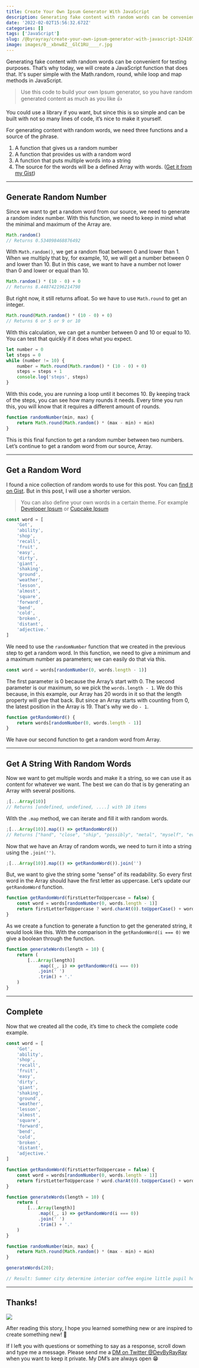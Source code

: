```yaml
---
title: Create Your Own Ipsum Generator With JavaScript
description: Generating fake content with random words can be convenient for testing purposes. That’s why today, we will create a JavaScript function that does that. It's super simple with the Math.random, round, while loop and map methods in JavaScript.
date: '2022-02-02T15:56:32.672Z'
categories: []
tags: ['JavaScript']
slug: /@byrayray/create-your-own-ipsum-generator-with-javascript-3241077570e2
image: images/0__xbnw8Z__GlC1RU____r.jpg
---
```


Generating fake content with random words can be convenient for testing purposes. That’s why today, we will create a JavaScript function that does that. It's super simple with the Math.random, round, while loop and map methods in JavaScript.

> Use this code to build your own Ipsum generator, so you have random generated content as much as you like 👍

You could use a library if you want, but since this is so simple and can be built with not so many lines of code, it’s nice to make it yourself.

For generating content with random words, we need three functions and a source of the phrase.

1.  A function that gives us a random number
2.  A function that provides us with a random word
3.  A function that puts multiple words into a string
4.  The source for the words will be a defined Array with words. ([Get it from my Gist](https://gist.github.com/devbyray/8dbac8a32c7c87f659d9b34137e25ba0))

---

## Generate Random Number

Since we want to get a random word from our source, we need to generate a random index number. With this function, we need to keep in mind what the minimal and maximum of the Array are.

```js
Math.random()
// Returns 0.534098468876492
```

With `Math.random()`, we get a random float between 0 and lower than 1. When we multiply that by, for example, 10, we will get a number between 0 and lower than 10. But in this case, we want to have a number not lower than 0 and lower or equal than 10.

```js
Math.random() * (10 - 0) + 0
// Returns 8.448742196214798
```

But right now, it still returns afloat. So we have to use `Math.round` to get an integer.

```js
Math.round(Math.random() * (10 - 0) + 0)
// Returns 6 or 5 or 9 or 10
```

With this calculation, we can get a number between 0 and 10 or equal to 10. You can test that quickly if it does what you expect.

```js
let number = 0
let steps = 0
while (number != 10) {
	number = Math.round(Math.random() * (10 - 0) + 0)
	steps = steps + 1
	console.log('steps', steps)
}
```

With this code, you are running a loop until it becomes 10. By keeping track of the steps, you can see how many rounds it needs. Every time you run this, you will know that it requires a different amount of rounds.

```js
function randomNumber(min, max) {
	return Math.round(Math.random() * (max - min) + min)
}
```

This is this final function to get a random number between two numbers. Let’s continue to get a random word from our source, Array.

---

## Get a Random Word

I found a nice collection of random words to use for this post. You can [find it on Gist](https://gist.github.com/devbyray/8dbac8a32c7c87f659d9b34137e25ba0). But in this post, I will use a shorter version.

> You can also define your own words in a certain theme. For example [Developer Ipsum](https://developer-ipsum.netlify.app/) or [Cupcake Ipsum](http://www.cupcakeipsum.com/)

```js
const word = [
	'Got',
	'ability',
	'shop',
	'recall',
	'fruit',
	'easy',
	'dirty',
	'giant',
	'shaking',
	'ground',
	'weather',
	'lesson',
	'almost',
	'square',
	'forward',
	'bend',
	'cold',
	'broken',
	'distant',
	'adjective.'
]
```

We need to use the `randomNumber` function that we created in the previous step to get a random word. In this function, we need to give a minimum and a maximum number as parameters; we can easily do that via this.

```js
const word = words[randomNumber(0, words.length - 1)]
```

The first parameter is 0 because the Array’s start with 0. The second parameter is our maximum, so we pick the `words.length - 1`. We do this because, in this example, our Array has 20 words in it so that the length property will give that back. But since an Array starts with counting from 0, the latest position in the Array is 19. That's why we do `- 1`.

```js
function getRandomWord() {
	return words[randomNumber(0, words.length - 1)]
}
```

We have our second function to get a random word from Array.

---

## Get A String With Random Words

Now we want to get multiple words and make it a string, so we can use it as content for whatever we want. The best we can do that is by generating an Array with several positions.

```js
;[...Array(10)] 
// Returns [undefined, undefined, ....] with 10 items
```

With the `.map` method, we can iterate and fill it with random words.

```js
;[...Array(10)].map(() => getRandomWord()) 
// Returns ["hand", "close", "ship", "possibly", "metal", "myself", "everybody", "serious", "adult", "favorite"]
```

Now that we have an Array of random words, we need to turn it into a string using the `.join('')`.

```js
;[...Array(10)].map(() => getRandomWord()).join('')
```

But, we want to give the string some “sense” of its readability. So every first word in the Array should have the first letter as uppercase. Let’s update our `getRandomWord` function.

```js
function getRandomWord(firstLetterToUppercase = false) {
	const word = words[randomNumber(0, words.length - 1)]
	return firstLetterToUppercase ? word.charAt(0).toUpperCase() + word.slice(1) : word
}
```

As we create a function to generate a function to get the generated string, it would look like this. With the comparison in the `getRandomWord(i === 0)` we give a boolean through the function.

```js
function generateWords(length = 10) {
	return (
		[...Array(length)]
			.map((_, i) => getRandomWord(i === 0))
			.join(' ')
			.trim() + '.'
	)
}
```

---

## Complete

Now that we created all the code, it’s time to check the complete code example.

```js
const word = [
	'Got',
	'ability',
	'shop',
	'recall',
	'fruit',
	'easy',
	'dirty',
	'giant',
	'shaking',
	'ground',
	'weather',
	'lesson',
	'almost',
	'square',
	'forward',
	'bend',
	'cold',
	'broken',
	'distant',
	'adjective.'
]

function getRandomWord(firstLetterToUppercase = false) {
	const word = words[randomNumber(0, words.length - 1)]
	return firstLetterToUppercase ? word.charAt(0).toUpperCase() + word.slice(1) : word
}

function generateWords(length = 10) {
	return (
		[...Array(length)]
			.map((_, i) => getRandomWord(i === 0))
			.join(' ')
			.trim() + '.'
	)
}

function randomNumber(min, max) {
	return Math.round(Math.random() * (max - min) + min)
}

generateWords(20);

// Result: Summer city determine interior coffee engine little pupil horn pain likely dress opinion cost perfectly crack parts daily addition copper.
```

<runkit link="https://runkit.com/devbyrayray/how-to-generate-a-string-with-random-words"></runkit>

---

## Thanks!

![](/images/0__4aTcitCaVTWHHeiO.jpg)

After reading this story, I hope you learned something new or are inspired to create something new! 🤗

If I left you with questions or something to say as a response, scroll down and type me a message. Please send me a [DM on Twitter @DevByRayRay](https://twitter.com/@devbyrayray) when you want to keep it private. My DM’s are always open 😁
